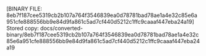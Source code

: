 [BINARY FILE: 8eb7f187cee5319cb2b107a764f3546839ea0d78781bad78ae1a4e32c85e6a951cfe888556bb9e84d9fa861c5ad7cf440d5212c1ffc9caaaf447eba24a19]
Stored copy: docs/converted-binary/8eb7f187cee5319cb2b107a764f3546839ea0d78781bad78ae1a4e32c85e6a951cfe888556bb9e84d9fa861c5ad7cf440d5212c1ffc9caaaf447eba24a19
